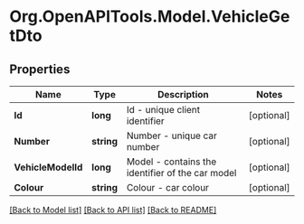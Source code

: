 
# Org.OpenAPITools.Model.VehicleGetDto

## Properties

Name | Type | Description | Notes
------------ | ------------- | ------------- | -------------
**Id** | **long** | Id - unique client identifier | [optional] 
**Number** | **string** | Number - unique car number | [optional] 
**VehicleModelId** | **long** | Model - contains the identifier of the car model | [optional] 
**Colour** | **string** | Colour - car colour | [optional] 

[[Back to Model list]](../README.md#documentation-for-models)
[[Back to API list]](../README.md#documentation-for-api-endpoints)
[[Back to README]](../README.md)

